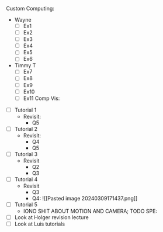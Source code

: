 Custom Computing: 
- Wayne
	- [ ] Ex1
	- [ ] Ex2
	- [ ] Ex3
	- [ ] Ex4
	- [ ] Ex5
	- [ ] Ex6
- Timmy T
	- [ ] Ex7
	- [ ] Ex8
	- [ ] Ex9
	- [ ] Ex10
	- [ ] Ex11
Comp Vis:
- [ ] Tutorial 1
	- Revisit:
		- Q5
- [ ] Tutorial 2
	- Revisit:
		- Q4
		- Q5
- [ ] Tutorial 3
	- Revisit
		- Q2
		- Q3
- [ ] Tutorial 4
	- Revisit
		- Q3
		- Q4: ![[Pasted image 20240309171437.png]]
- [ ] Tutorial 5
	- IONO SHIT ABOUT MOTION AND CAMERA; TODO
SPE:
- [ ] Look at Holger revision lecture
- [ ] Look at Luis tutorials
